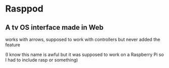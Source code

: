 # Rasppod

## A tv OS interface made in Web

works with arrows, supposed to work with controllers but never added the feature

(I know this name is awful but it was supposed to work on a Raspberry Pi so I had to include rasp or something)
